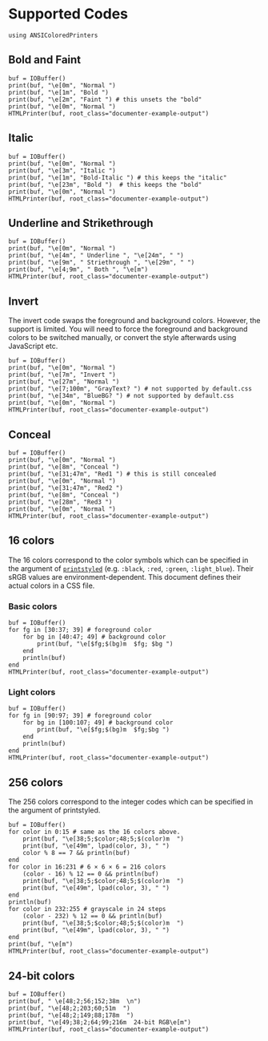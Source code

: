 # Supported Codes
```@setup ex
using ANSIColoredPrinters
```
## Bold and Faint
```@example ex
buf = IOBuffer()
print(buf, "\e[0m", "Normal ")
print(buf, "\e[1m", "Bold ")
print(buf, "\e[2m", "Faint ") # this unsets the "bold"
print(buf, "\e[0m", "Normal ")
HTMLPrinter(buf, root_class="documenter-example-output")
```

## Italic
```@example ex
buf = IOBuffer()
print(buf, "\e[0m", "Normal ")
print(buf, "\e[3m", "Italic ")
print(buf, "\e[1m", "Bold-Italic ") # this keeps the "italic"
print(buf, "\e[23m", "Bold ")  # this keeps the "bold"
print(buf, "\e[0m", "Normal ")
HTMLPrinter(buf, root_class="documenter-example-output")
```

## Underline and Strikethrough
```@example ex
buf = IOBuffer()
print(buf, "\e[0m", "Normal ")
print(buf, "\e[4m", " Underline ", "\e[24m", " ")
print(buf, "\e[9m", " Striethrough ", "\e[29m", " ")
print(buf, "\e[4;9m", " Both ", "\e[m")
HTMLPrinter(buf, root_class="documenter-example-output")
```
## Invert
The invert code swaps the foreground and background colors. However, the support
is limited. You will need to force the foreground and background colors to be
switched manually, or convert the style afterwards using JavaScript etc.

```@example ex
buf = IOBuffer()
print(buf, "\e[0m", "Normal ")
print(buf, "\e[7m", "Invert ")
print(buf, "\e[27m", "Normal ")
print(buf, "\e[7;100m", "GrayText? ") # not supported by default.css
print(buf, "\e[34m", "BlueBG? ") # not supported by default.css
print(buf, "\e[0m", "Normal ")
HTMLPrinter(buf, root_class="documenter-example-output")
```

## Conceal
```@example ex
buf = IOBuffer()
print(buf, "\e[0m", "Normal ")
print(buf, "\e[8m", "Conceal ")
print(buf, "\e[31;47m", "Red1 ") # this is still concealed
print(buf, "\e[0m", "Normal ")
print(buf, "\e[31;47m", "Red2 ")
print(buf, "\e[8m", "Conceal ")
print(buf, "\e[28m", "Red3 ")
print(buf, "\e[0m", "Normal ")
HTMLPrinter(buf, root_class="documenter-example-output")
```

## 16 colors
The 16 colors correspond to the color symbols which can be specified in the
argument of
[`printstyled`](https://docs.julialang.org/en/v1/base/io-network/#Base.printstyled)
(e.g. `:black`, `:red`, `:green`, `:light_blue`). Their sRGB values are
environment-dependent. This document defines their actual colors in a CSS file.

### Basic colors
```@example ex
buf = IOBuffer()
for fg in [30:37; 39] # foreground color
    for bg in [40:47; 49] # background color
        print(buf, "\e[$fg;$(bg)m  $fg; $bg ")
    end
    println(buf)
end
HTMLPrinter(buf, root_class="documenter-example-output")
```

### Light colors
```@example ex
buf = IOBuffer()
for fg in [90:97; 39] # foreground color
    for bg in [100:107; 49] # background color
        print(buf, "\e[$fg;$(bg)m  $fg;$bg ")
    end
    println(buf)
end
HTMLPrinter(buf, root_class="documenter-example-output")
```

## 256 colors
The 256 colors correspond to the integer codes which can be specified in the
argument of printstyled.

```@example ex
buf = IOBuffer()
for color in 0:15 # same as the 16 colors above.
    print(buf, "\e[38;5;$color;48;5;$(color)m  ")
    print(buf, "\e[49m", lpad(color, 3), " ")
    color % 8 == 7 && println(buf)
end
for color in 16:231 # 6 × 6 × 6 = 216 colors
    (color - 16) % 12 == 0 && println(buf)
    print(buf, "\e[38;5;$color;48;5;$(color)m  ")
    print(buf, "\e[49m", lpad(color, 3), " ")
end
println(buf)
for color in 232:255 # grayscale in 24 steps
    (color - 232) % 12 == 0 && println(buf)
    print(buf, "\e[38;5;$color;48;5;$(color)m  ")
    print(buf, "\e[49m", lpad(color, 3), " ")
end
print(buf, "\e[m")
HTMLPrinter(buf, root_class="documenter-example-output")
```
## 24-bit colors

```@example ex
buf = IOBuffer()
print(buf, " \e[48;2;56;152;38m  \n")
print(buf, "\e[48;2;203;60;51m  ")
print(buf, "\e[48;2;149;88;178m  ")
print(buf, "\e[49;38;2;64;99;216m  24-bit RGB\e[m")
HTMLPrinter(buf, root_class="documenter-example-output")
```
